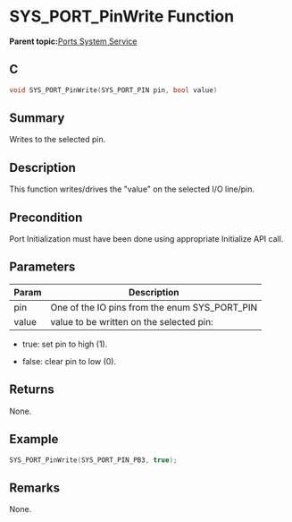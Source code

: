 # SYS\_PORT\_PinWrite Function

**Parent topic:**[Ports System Service](GUID-89291D9B-92F4-4472-BAE0-9F007571CD35.md)

## C

```c
void SYS_PORT_PinWrite(SYS_PORT_PIN pin, bool value)
```

## Summary

Writes to the selected pin.

## Description

This function writes/drives the "value" on the selected I/O line/pin.

## Precondition

Port Initialization must have been done using appropriate Initialize API call.

## Parameters

|Param|Description|
|-----|-----------|
|pin|One of the IO pins from the enum SYS\_PORT\_PIN|
|value|value to be written on the selected pin:|

-   true: set pin to high \(1\).

-   false: clear pin to low \(0\).


## Returns

None.

## Example

```c
SYS_PORT_PinWrite(SYS_PORT_PIN_PB3, true);
```

## Remarks

None.

